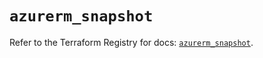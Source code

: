 # `azurerm_snapshot`

Refer to the Terraform Registry for docs: [`azurerm_snapshot`](https://registry.terraform.io/providers/hashicorp/azurerm/4.27.0/docs/resources/snapshot).
